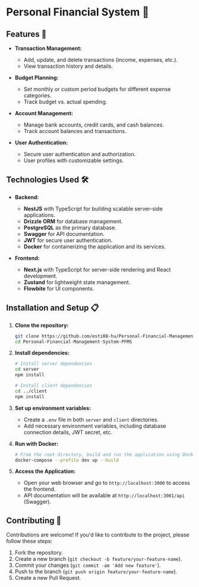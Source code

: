 # Personal Financial System 💸

## Features 🚀

- **Transaction Management:**
  - Add, update, and delete transactions (income, expenses, etc.).
  - View transaction history and details.

- **Budget Planning:**
  - Set monthly or custom period budgets for different expense categories.
  - Track budget vs. actual spending.

- **Account Management:**
  - Manage bank accounts, credit cards, and cash balances.
  - Track account balances and transactions.

- **User Authentication:**
  - Secure user authentication and authorization.
  - User profiles with customizable settings.

## Technologies Used 🛠️

- **Backend:**
  - **NestJS** with TypeScript for building scalable server-side applications.
  - **Drizzle ORM** for database management.
  - **PostgreSQL** as the primary database.
  - **Swagger** for API documentation.
  - **JWT** for secure user authentication.
  - **Docker** for containerizing the application and its services.

- **Frontend:**
  - **Next.js** with TypeScript for server-side rendering and React development.
  - **Zustand** for lightweight state management.
  - **Flowbite** for UI components.

## Installation and Setup 📋

1. **Clone the repository:**
   ```bash
   git clone https://github.com/esti08-hu/Personal-Financial-Management-System-PFMS.git
   cd Personal-Financial-Management-System-PFMS
   ```

2. **Install dependencies:**
   ```bash
   # Install server dependencies
   cd server
   npm install

   # Install client dependencies
   cd ../client
   npm install
   ```

3. **Set up environment variables:**
   - Create a `.env` file in both `server` and `client` directories.
   - Add necessary environment variables, including database connection details, JWT secret, etc.

4. **Run with Docker:**
   ```bash
   # From the root directory, build and run the application using Docker
   docker-compose --profile dev up --build
   ```

5. **Access the Application:**
   - Open your web browser and go to `http://localhost:3000` to access the frontend.
   - API documentation will be available at `http://localhost:3001/api` (Swagger).

## Contributing 🤝

Contributions are welcome! If you'd like to contribute to the project, please follow these steps:

1. Fork the repository.
2. Create a new branch (`git checkout -b feature/your-feature-name`).
3. Commit your changes (`git commit -am 'Add new feature'`).
4. Push to the branch (`git push origin feature/your-feature-name`).
5. Create a new Pull Request.
